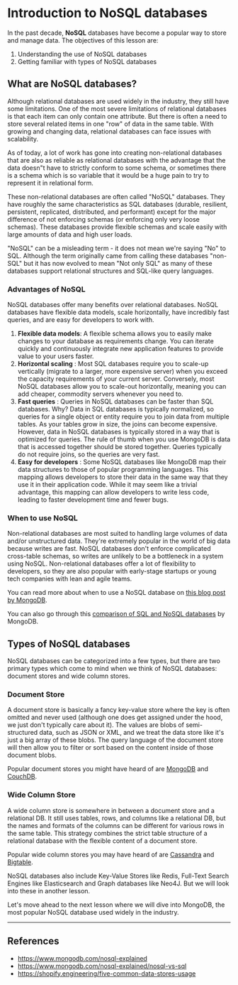 # Introduction to NoSQL databases
In the past decade, **NoSQL** databases have become a popular way to store and manage data. The objectives of this lesson are:
1. Understanding the use of NoSQL databases
2. Getting familiar with types of NoSQL databases

## What are NoSQL databases?
Although relational databases are used widely in the industry, they still have some limitations. One of the most severe limitations of relational databases is that each item can only contain one attribute. But there is often a need to store several related items in one "row" of data in the same table. With growing and changing data, relational databases can face issues with scalability.

As of today, a lot of work has gone into creating non-relational databases that are also as reliable as relational databases with the advantage that the data doesn"t have to strictly conform to some schema, or sometimes there is a schema which is so variable that it would be a huge pain to try to represent it in relational form.

These non-relational databases are often called "NoSQL" databases. They have roughly the same characteristics as SQL databases (durable, resilient, persistent, replicated, distributed, and performant) except for the major difference of not enforcing schemas (or enforcing only very loose schemas). These databases provide flexible schemas and scale easily with large amounts of data and high user loads.

"NoSQL" can be a misleading term - it does not mean we're saying "No" to SQL. Although the term originally came from calling these databases "non-SQL" but it has now evolved to mean "Not only SQL" as many of these databases support relational structures and SQL-like query languages.

### Advantages of NoSQL
NoSQL databases offer many benefits over relational databases. NoSQL databases have flexible data models, scale horizontally, have incredibly fast queries, and are easy for developers to work with.

1. **Flexible data models**: A flexible schema allows you to easily make changes to your database as requirements change. You can iterate quickly and continuously integrate new application features to provide value to your users faster.
2. **Horizontal scaling** : Most SQL databases require you to scale-up vertically (migrate to a larger, more expensive server) when you exceed the capacity requirements of your current server. Conversely, most NoSQL databases allow you to scale-out horizontally, meaning you can add cheaper, commodity servers whenever you need to.
3. **Fast queries** : Queries in NoSQL databases can be faster than SQL databases. Why? Data in SQL databases is typically normalized, so queries for a single object or entity require you to join data from multiple tables. As your tables grow in size, the joins can become expensive. However, data in NoSQL databases is typically stored in a way that is optimized for queries. The rule of thumb when you use MongoDB is data that is accessed together should be stored together. Queries typically do not require joins, so the queries are very fast.
4. **Easy for developers** : Some NoSQL databases like MongoDB map their data structures to those of popular programming languages. This mapping allows developers to store their data in the same way that they use it in their application code. While it may seem like a trivial advantage, this mapping can allow developers to write less code, leading to faster development time and fewer bugs.

### When to use NoSQL
Non-relational databases are most suited to handling large volumes of data and/or unstructured data. They're extremely popular in the world of big data because writes are fast. NoSQL databases don't enforce complicated cross-table schemas, so writes are unlikely to be a bottleneck in a system using NoSQL. Non-relational databases offer a lot of flexibility to developers, so they are also popular with early-stage startups or young tech companies with lean and agile teams.

You can read more about when to use a NoSQL database on [this blog post by MongoDB](https://www.mongodb.com/nosql-explained/when-to-use-nosql).

You can also go through this [comparison of SQL and NoSQL databases](https://www.mongodb.com/nosql-explained/nosql-vs-sql) by MongoDB.

## Types of NoSQL databases
NoSQL databases can be categorized into a few types, but there are two primary types which come to mind when we think of NoSQL databases: document stores and wide column stores.

### Document Store
A document store is basically a fancy key-value store where the key is often omitted and never used (although one does get assigned under the hood, we just don't typically care about it). The values are blobs of semi-structured data, such as JSON or XML, and we treat the data store like it's just a big array of these blobs. The query language of the document store will then allow you to filter or sort based on the content inside of those document blobs.

Popular document stores you might have heard of are [MongoDB](https://www.mongodb.com/) and [CouchDB](http://couchdb.apache.org/).

### Wide Column Store
A wide column store is somewhere in between a document store and a relational DB. It still uses tables, rows, and columns like a relational DB, but the names and formats of the columns can be different for various rows in the same table. This strategy combines the strict table structure of a relational database with the flexible content of a document store.

Popular wide column stores you may have heard of are [Cassandra](https://cassandra.apache.org/_/index.html) and [Bigtable](https://cloud.google.com/bigtable).

NoSQL databases also include Key-Value Stores like Redis, Full-Text Search Engines like Elasticsearch and Graph databases like Neo4J. But we will look into these in another lesson.

Let's move ahead to the next lesson where we will dive into MongoDB, the most popular NoSQL database used widely in the industry.

---
## References
- https://www.mongodb.com/nosql-explained
- https://www.mongodb.com/nosql-explained/nosql-vs-sql
- https://shopify.engineering/five-common-data-stores-usage